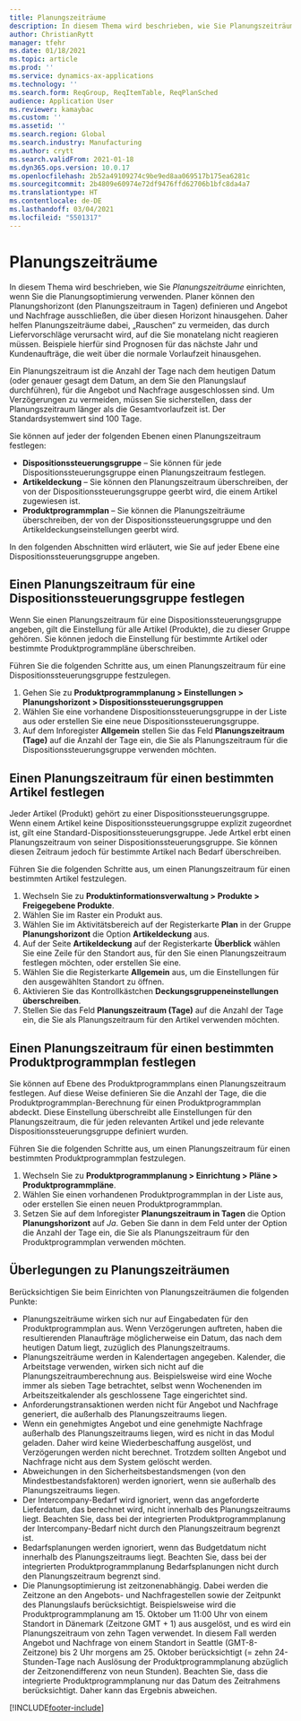 ```yaml
---
title: Planungszeiträume
description: In diesem Thema wird beschrieben, wie Sie Planungszeiträume einrichten, wenn Sie die Planungsoptimierung verwenden. Ein Planungszeitraum gibt Ihren Planungshorizont und Ihr Limit an.
author: ChristianRytt
manager: tfehr
ms.date: 01/18/2021
ms.topic: article
ms.prod: ''
ms.service: dynamics-ax-applications
ms.technology: ''
ms.search.form: ReqGroup, ReqItemTable, ReqPlanSched
audience: Application User
ms.reviewer: kamaybac
ms.custom: ''
ms.assetid: ''
ms.search.region: Global
ms.search.industry: Manufacturing
ms.author: crytt
ms.search.validFrom: 2021-01-18
ms.dyn365.ops.version: 10.0.17
ms.openlocfilehash: 2b52a49109274c9be9ed8aa069517b175ea6281c
ms.sourcegitcommit: 2b4809e60974e72df9476ffd62706b1bfc8da4a7
ms.translationtype: HT
ms.contentlocale: de-DE
ms.lasthandoff: 03/04/2021
ms.locfileid: "5501317"
---
```

# <a name="coverage-time-fences"></a>Planungszeiträume

In diesem Thema wird beschrieben, wie Sie *Planungszeiträume* einrichten, wenn Sie die Planungsoptimierung verwenden. Planer können den Planungshorizont (den Planungszeitraum in Tagen) definieren und Angebot und Nachfrage ausschließen, die über diesen Horizont hinausgehen. Daher helfen Planungszeiträume dabei, „Rauschen“ zu vermeiden, das durch Liefervorschläge verursacht wird, auf die Sie monatelang nicht reagieren müssen. Beispiele hierfür sind Prognosen für das nächste Jahr und Kundenaufträge, die weit über die normale Vorlaufzeit hinausgehen.

Ein Planungszeitraum ist die Anzahl der Tage nach dem heutigen Datum (oder genauer gesagt dem Datum, an dem Sie den Planungslauf durchführen), für die Angebot und Nachfrage ausgeschlossen sind. Um Verzögerungen zu vermeiden, müssen Sie sicherstellen, dass der Planungszeitraum länger als die Gesamtvorlaufzeit ist. Der Standardsystemwert sind 100 Tage.

Sie können auf jeder der folgenden Ebenen einen Planungszeitraum festlegen:

- **Dispositionssteuerungsgruppe** – Sie können für jede Dispositionssteuerungsgruppe einen Planungszeitraum festlegen.
- **Artikeldeckung** – Sie können den Planungszeitraum überschreiben, der von der Dispositionssteuerungsgruppe geerbt wird, die einem Artikel zugewiesen ist.
- **Produktprogrammplan** – Sie können die Planungszeiträume überschreiben, der von der Dispositionssteuerungsgruppe und den Artikeldeckungseinstellungen geerbt wird.

In den folgenden Abschnitten wird erläutert, wie Sie auf jeder Ebene eine Dispositionssteuerungsgruppe angeben.

## <a name="set-a-coverage-time-fence-for-a-coverage-group"></a>Einen Planungszeitraum für eine Dispositionssteuerungsgruppe festlegen

Wenn Sie einen Planungszeitraum für eine Dispositionssteuerungsgruppe angeben, gilt die Einstellung für alle Artikel (Produkte), die zu dieser Gruppe gehören. Sie können jedoch die Einstellung für bestimmte Artikel oder bestimmte Produktprogrammpläne überschreiben.

Führen Sie die folgenden Schritte aus, um einen Planungszeitraum für eine Dispositionssteuerungsgruppe festzulegen.

1. Gehen Sie zu **Produktprogrammplanung \> Einstellungen \> Planungshorizont \> Dispositionssteuerungsgruppen**
1. Wählen Sie eine vorhandene Dispositionssteuerungsgruppe in der Liste aus oder erstellen Sie eine neue Dispositionssteuerungsgruppe.
1. Auf dem Inforegister **Allgemein** stellen Sie das Feld **Planungszeitraum (Tage)** auf die Anzahl der Tage ein, die Sie als Planungszeitraum für die Dispositionssteuerungsgruppe verwenden möchten.

## <a name="set-a-coverage-time-fence-for-a-specific-item"></a>Einen Planungszeitraum für einen bestimmten Artikel festlegen

Jeder Artikel (Produkt) gehört zu einer Dispositionssteuerungsgruppe. Wenn einem Artikel keine Dispositionssteuerungsgruppe explizit zugeordnet ist, gilt eine Standard-Dispositionssteuerungsgruppe. Jede Artkel erbt einen Planungszeitraum von seiner Dispositionssteuerungsgruppe. Sie können diesen Zeitraum jedoch für bestimmte Artikel nach Bedarf überschreiben.

Führen Sie die folgenden Schritte aus, um einen Planungszeitraum für einen bestimmten Artikel festzulegen.

1. Wechseln Sie zu **Produktinformationsverwaltung \> Produkte \> Freigegebene Produkte**.
1. Wählen Sie im Raster ein Produkt aus.
1. Wählen Sie im Aktivitätsbereich auf der Registerkarte **Plan** in der Gruppe **Planungshorizont** die Option **Artikeldeckung** aus.
1. Auf der Seite **Artikeldeckung** auf der Registerkarte **Überblick** wählen Sie eine Zeile für den Standort aus, für den Sie einen Planungszeitraum festlegen möchten, oder erstellen Sie eine.
1. Wählen Sie die Registerkarte **Allgemein** aus, um die Einstellungen für den ausgewählten Standort zu öffnen.
1. Aktivieren Sie das Kontrollkästchen **Deckungsgruppeneinstellungen überschreiben**.
1. Stellen Sie das Feld **Planungszeitraum (Tage)** auf die Anzahl der Tage ein, die Sie als Planungszeitraum für den Artikel verwenden möchten.

## <a name="set-a-coverage-time-fence-for-a-specific-master-plan"></a>Einen Planungszeitraum für einen bestimmten Produktprogrammplan festlegen

Sie können auf Ebene des Produktprogrammplans einen Planungszeitraum festlegen. Auf diese Weise definieren Sie die Anzahl der Tage, die die Produktprogrammplan-Berechnung für einen Produktprogrammplan abdeckt. Diese Einstellung überschreibt alle Einstellungen für den Planungszeitraum, die für jeden relevanten Artikel und jede relevante Dispositionssteuerungsgruppe definiert wurden.

Führen Sie die folgenden Schritte aus, um einen Planungszeitraum für einen bestimmten Produktprogrammplan festzulegen.

1. Wechseln Sie zu **Produktprogrammplanung \> Einrichtung \> Pläne \> Produktprogrammpläne**.
1. Wählen Sie einen vorhandenen Produktprogrammplan in der Liste aus, oder erstellen Sie einen neuen Produktprogrammplan.
1. Setzen Sie auf dem Inforegister **Planungszeitraum in Tagen** die Option **Planungshorizont** auf *Ja*. Geben Sie dann in dem Feld unter der Option die Anzahl der Tage ein, die Sie als Planungszeitraum für den Produktprogrammplan verwenden möchten.

## <a name="considerations-for-coverage-time-fences"></a>Überlegungen zu Planungszeiträumen

Berücksichtigen Sie beim Einrichten von Planungszeiträumen die folgenden Punkte:

- Planungszeiträume wirken sich nur auf Eingabedaten für den Produktprogrammplan aus. Wenn Verzögerungen auftreten, haben die resultierenden Planaufträge möglicherweise ein Datum, das nach dem heutigen Datum liegt, zuzüglich des Planungszeitraums.
- Planungszeiträume werden in Kalendertagen angegeben. Kalender, die Arbeitstage verwenden, wirken sich nicht auf die Planungszeitraumberechnung aus. Beispielsweise wird eine Woche immer als sieben Tage betrachtet, selbst wenn Wochenenden im Arbeitszeitkalender als geschlossene Tage eingerichtet sind.
- Anforderungstransaktionen werden nicht für Angebot und Nachfrage generiert, die außerhalb des Planungszeitraums liegen.
- Wenn ein genehmigtes Angebot und eine genehmigte Nachfrage außerhalb des Planungszeitraums liegen, wird es nicht in das Modul geladen. Daher wird keine Wiederbeschaffung ausgelöst, und Verzögerungen werden nicht berechnet. Trotzdem sollten Angebot und Nachfrage nicht aus dem System gelöscht werden.
- Abweichungen in den Sicherheitsbestandsmengen (von den Mindestbestandsfaktoren) werden ignoriert, wenn sie außerhalb des Planungszeitraums liegen.
- Der Intercompany-Bedarf wird ignoriert, wenn das angeforderte Lieferdatum, das berechnet wird, nicht innerhalb des Planungszeitraums liegt. Beachten Sie, dass bei der integrierten Produktprogrammplanung der Intercompany-Bedarf nicht durch den Planungszeitraum begrenzt ist.
- Bedarfsplanungen werden ignoriert, wenn das Budgetdatum nicht innerhalb des Planungszeitraums liegt. Beachten Sie, dass bei der integrierten Produktprogrammplanung Bedarfsplanungen nicht durch den Planungszeitraum begrenzt sind.
- Die Planungsoptimierung ist zeitzonenabhängig. Dabei werden die Zeitzone an den Angebots- und Nachfragestellen sowie der Zeitpunkt des Planungslaufs berücksichtigt. Beispielsweise wird die Produktprogrammplanung am 15. Oktober um 11:00 Uhr von einem Standort in Dänemark (Zeitzone GMT + 1) aus ausgelöst, und es wird ein Planungszeitraum von zehn Tagen verwendet. In diesem Fall werden Angebot und Nachfrage von einem Standort in Seattle (GMT-8-Zeitzone) bis 2 Uhr morgens am 25. Oktober berücksichtigt (= zehn 24-Stunden-Tage nach Auslösung der Produktprogrammplanung abzüglich der Zeitzonendifferenz von neun Stunden). Beachten Sie, dass die integrierte Produktprogrammplanung nur das Datum des Zeitrahmens berücksichtigt. Daher kann das Ergebnis abweichen.


[!INCLUDE[footer-include](../../../includes/footer-banner.md)]